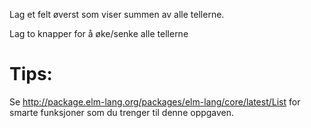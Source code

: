 Lag et felt øverst som viser summen av alle tellerne.

Lag to knapper for å øke/senke alle tellerne

# Tips:

Se http://package.elm-lang.org/packages/elm-lang/core/latest/List
for smarte funksjoner som du trenger til denne oppgaven.